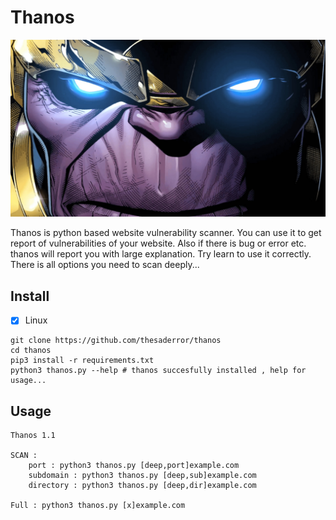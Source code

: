 # Thanos
![plot](assets/enter.jpg)

Thanos is python based website vulnerability scanner. You can use it to get report of vulnerabilities of your website.
Also if there is bug or error etc. thanos will report you with large explanation. Try learn to use it correctly. 
There is all options you need to scan deeply...

## Install

- [x] Linux
```
git clone https://github.com/thesaderror/thanos
cd thanos
pip3 install -r requirements.txt
python3 thanos.py --help # thanos succesfully installed , help for usage...
```

## Usage
```
Thanos 1.1

SCAN :
    port : python3 thanos.py [deep,port]example.com
    subdomain : python3 thanos.py [deep,sub]example.com
    directory : python3 thanos.py [deep,dir]example.com

Full : python3 thanos.py [x]example.com
```
